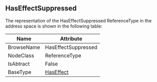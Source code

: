 <!-- objecttype -->
## HasEffectSuppressed
The representation of the HasEffectSuppressed ReferenceType in the address space is shown in the following table:  

|Name|Attribute|
|---|---|
|BrowseName|HasEffectSuppressed|
|NodeClass|ReferenceType|
|IsAbtract|False|
|BaseType|[HasEffect](../../../Part5/ReferenceTypes/HasEffect/readme.md)|

